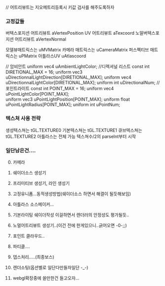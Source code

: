 // 어트리뷰트는 지오메트리등록시 키값 검사를 해주도록하자
### 고정값들
버텍스포지션 어트리뷰트 aVertexPosition
UV 어트리뷰트 aTexcoord
노말버텍스포지션 어트리뷰트 aVertexNormal

모델뷰매트릭스는 uMVMatrix
카메라 매트릭스는 uCameraMatrix
퍼스펙티브 매트릭스는 uPMatrix
아틀라스UV uAtlascoord

// 암비안트
uniform vec4 uAmbientLightColor;
//디렉셔널 리스트
const int DIRETIONAL_MAX = 16;
uniform vec3 uDirectionnalLightDirection[DIRETIONAL_MAX];
uniform vec4 uDirectionnalLightColor[DIRETIONAL_MAX];
uniform int uDirectionalNum;
//포인트라이트
const int POINT_MAX = 16;
uniform vec4 uPointLightColor[POINT_MAX];      
uniform vec3 uPointLightPosition[POINT_MAX];
uniform float uPointLightRadius[POINT_MAX];
uniform int uPointNum;

### 텍스쳐 사용 전략
생성텍스쳐는 tGL.TEXTURE0
기본텍스쳐는 tGL.TEXTURE1
큐브텍스쳐는 tGL.TEXTURE2
아틀라스는 전체 가능 텍스쳐수/2의 parseInt부터 시작


### 일단남은건....
0. 카메라
1. 쉐이더소스 생성기
2. 프리미티브 생성기, 라인 생성기
3. 고정유니폼...동적생성방법(쉐이더소스 하면서 해결이 될듯해보임)
4. 아틀라스 소스메이커...
5. 기본라이팅 쉐이더작성
   이걸하면서 렌더러의 안정성도 평가될듯..

6. 노멀어트리뷰트 생성기..(이건 전에 한게있으니..긁어오면 -0-;;)
7. 포인트 클라우드..
8. 파티클....
9. 뎁스처리.....(최종보스)
10. 렌더소팅(옵션별로 일단다만들자일단 -_-)
11. webgl확장중에 쓸만한건 들고오자...

